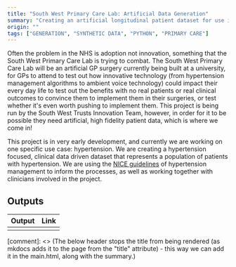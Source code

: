 ```yaml
---
title: "South West Primary Care Lab: Artificial Data Generation"
summary: "Creating an artificial longitudinal patient dataset for use in the South West Primary Care Lab for GPs to trial new technologies in an artificial GP environment."
origin: ""
tags: ["GENERATION", "SYNTHETIC DATA", "PYTHON", "PRIMARY CARE"]
---
```


Often the problem in the NHS is adoption not innovation, something that the South West Primary Care Lab is trying to combat. The South West Primary Care Lab will be an artificial GP surgery currently being built at a university, for GPs to attend to test out how innovative technology (from hypertension management algorithms to ambient voice technology) could impact their every day life to test out the benefits with no real patients or real clinical outcomes to convince them to implement them in their surgeries, or test whether it's even worth pushing to implement them. This project is being run by the South West Trusts Innovation Team, however, in order for it to be possible they need artificial, high fidelity patient data, which is where we come in!

This project is in very early development, and currently we are working on one specific use case: hypertension. We are creating a hypertension focused, clinical data driven dataset that represents a population of patients with hypertension. We are using the [NICE guidelines](https://www.nice.org.uk/guidance/NG136) of hypertension management to inform the processes, as well as working together with clinicians involved in the project. 


## Outputs

| Output                             | Link                                                                 |
| ---------------------------------- | -------------------------------------------------------------------- |
|        |    |


[comment]: <> (The below header stops the title from being rendered (as mkdocs adds it to the page from the "title" attribute) - this way we can add it in the main.html, along with the summary.)
#
